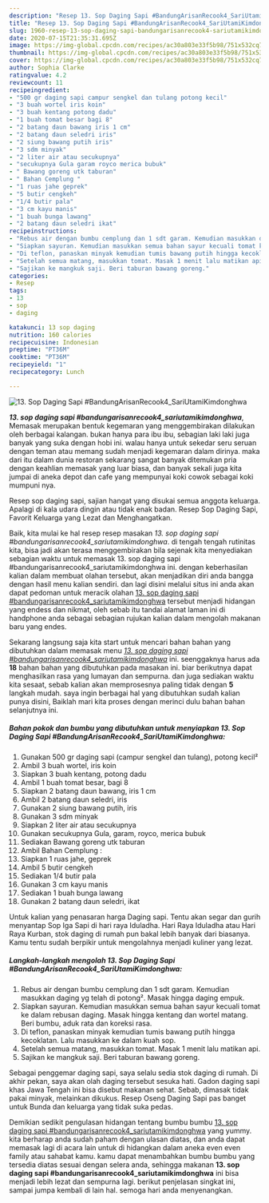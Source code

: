 ```yaml
---
description: "Resep 13. Sop Daging Sapi #BandungArisanRecook4_SariUtamiKimdonghwa yang Bikin Ngiler"
title: "Resep 13. Sop Daging Sapi #BandungArisanRecook4_SariUtamiKimdonghwa yang Bikin Ngiler"
slug: 1960-resep-13-sop-daging-sapi-bandungarisanrecook4-sariutamikimdonghwa-yang-bikin-ngiler
date: 2020-07-15T21:35:31.695Z
image: https://img-global.cpcdn.com/recipes/ac30a803e33f5b98/751x532cq70/13-sop-daging-sapi-bandungarisanrecook4_sariutamikimdonghwa-foto-resep-utama.jpg
thumbnail: https://img-global.cpcdn.com/recipes/ac30a803e33f5b98/751x532cq70/13-sop-daging-sapi-bandungarisanrecook4_sariutamikimdonghwa-foto-resep-utama.jpg
cover: https://img-global.cpcdn.com/recipes/ac30a803e33f5b98/751x532cq70/13-sop-daging-sapi-bandungarisanrecook4_sariutamikimdonghwa-foto-resep-utama.jpg
author: Sophia Clarke
ratingvalue: 4.2
reviewcount: 11
recipeingredient:
- "500 gr daging sapi campur sengkel dan tulang potong kecil"
- "3 buah wortel iris koin"
- "3 buah kentang potong dadu"
- "1 buah tomat besar bagi 8"
- "2 batang daun bawang iris 1 cm"
- "2 batang daun seledri iris"
- "2 siung bawang putih iris"
- "3 sdm minyak"
- "2 liter air atau secukupnya"
- "secukupnya Gula garam royco merica bubuk"
- " Bawang goreng utk taburan"
- " Bahan Cemplung "
- "1 ruas jahe geprek"
- "5 butir cengkeh"
- "1/4 butir pala"
- "3 cm kayu manis"
- "1 buah bunga lawang"
- "2 batang daun seledri ikat"
recipeinstructions:
- "Rebus air dengan bumbu cemplung dan 1 sdt garam. Kemudian masukkan daging yg telah di potong². Masak hingga daging empuk."
- "Siapkan sayuran. Kemudian masukkan semua bahan sayur kecuali tomat ke dalam rebusan daging. Masak hingga kentang dan wortel matang. Beri bumbu, aduk rata dan koreksi rasa."
- "Di teflon, panaskan minyak kemudian tumis bawang putih hingga kecoklatan. Lalu masukkan ke dalam kuah sop."
- "Setelah semua matang, masukkan tomat. Masak 1 menit lalu matikan api."
- "Sajikan ke mangkuk saji. Beri taburan bawang goreng."
categories:
- Resep
tags:
- 13
- sop
- daging

katakunci: 13 sop daging 
nutrition: 160 calories
recipecuisine: Indonesian
preptime: "PT36M"
cooktime: "PT36M"
recipeyield: "1"
recipecategory: Lunch

---
```



![13. Sop Daging Sapi #BandungArisanRecook4_SariUtamiKimdonghwa](https://img-global.cpcdn.com/recipes/ac30a803e33f5b98/751x532cq70/13-sop-daging-sapi-bandungarisanrecook4_sariutamikimdonghwa-foto-resep-utama.jpg)

<b><i>13. sop daging sapi #bandungarisanrecook4_sariutamikimdonghwa</i></b>, Memasak merupakan bentuk kegemaran yang menggembirakan dilakukan oleh berbagai kalangan. bukan hanya para ibu ibu, sebagian laki laki juga banyak yang suka dengan hobi ini. walau hanya untuk sekedar seru seruan dengan teman atau memang sudah menjadi kegemaran dalam dirinya. maka dari itu dalam dunia restoran sekarang sangat banyak ditemukan pria dengan keahlian memasak yang luar biasa, dan banyak sekali juga kita jumpai di aneka depot dan cafe yang mempunyai koki cowok sebagai koki mumpuni nya.

Resep sop daging sapi, sajian hangat yang disukai semua anggota keluarga. Apalagi di kala udara dingin atau tidak enak badan. Resep Sop Daging Sapi, Favorit Keluarga yang Lezat dan Menghangatkan.

Baik, kita mulai ke hal resep resep masakan <i>13. sop daging sapi #bandungarisanrecook4_sariutamikimdonghwa</i>. di tengah tengah rutinitas kita, bisa jadi akan terasa menggembirakan bila sejenak kita menyediakan sebagian waktu untuk memasak 13. sop daging sapi #bandungarisanrecook4_sariutamikimdonghwa ini. dengan keberhasilan kalian dalam membuat olahan tersebut, akan menjadikan diri anda bangga dengan hasil menu kalian sendiri. dan lagi disini melalui situs ini anda akan dapat pedoman untuk meracik olahan <u>13. sop daging sapi #bandungarisanrecook4_sariutamikimdonghwa</u> tersebut menjadi hidangan yang endess dan nikmat, oleh sebab itu tandai alamat laman ini di handphone anda sebagai sebagian rujukan kalian dalam mengolah makanan baru yang endes.


Sekarang langsung saja kita start untuk mencari bahan bahan yang dibutuhkan dalam memasak menu <u><i>13. sop daging sapi #bandungarisanrecook4_sariutamikimdonghwa</i></u> ini. seenggaknya harus ada <b>18</b> bahan bahan yang dibutuhkan pada masakan ini. biar berikutnya dapat menghasilkan rasa yang lumayan dan sempurna. dan juga sediakan waktu kita sesaat, sebab kalian akan memprosesnya paling tidak dengan <b>5</b> langkah mudah. saya ingin berbagai hal yang dibutuhkan sudah kalian punya disini, Baiklah mari kita proses dengan merinci dulu bahan bahan selanjutnya ini.

<!--inarticleads1-->

##### Bahan pokok dan bumbu yang dibutuhkan untuk menyiapkan 13. Sop Daging Sapi #BandungArisanRecook4_SariUtamiKimdonghwa:

1. Gunakan 500 gr daging sapi (campur sengkel dan tulang), potong kecil²
1. Ambil 3 buah wortel, iris koin
1. Siapkan 3 buah kentang, potong dadu
1. Ambil 1 buah tomat besar, bagi 8
1. Siapkan 2 batang daun bawang, iris 1 cm
1. Ambil 2 batang daun seledri, iris
1. Gunakan 2 siung bawang putih, iris
1. Gunakan 3 sdm minyak
1. Siapkan 2 liter air atau secukupnya
1. Gunakan secukupnya Gula, garam, royco, merica bubuk
1. Sediakan  Bawang goreng utk taburan
1. Ambil  Bahan Cemplung :
1. Siapkan 1 ruas jahe, geprek
1. Ambil 5 butir cengkeh
1. Sediakan 1/4 butir pala
1. Gunakan 3 cm kayu manis
1. Sediakan 1 buah bunga lawang
1. Gunakan 2 batang daun seledri, ikat


Untuk kalian yang penasaran harga Daging sapi. Tentu akan segar dan gurih menyantap Sop Iga Sapi di hari raya Iduladha. Hari Raya Iduladha atau Hari Raya Kurban, stok daging di rumah pun bakal lebih banyak dari biasanya. Kamu tentu sudah berpikir untuk mengolahnya menjadi kuliner yang lezat. 

<!--inarticleads2-->

##### Langkah-langkah mengolah 13. Sop Daging Sapi #BandungArisanRecook4_SariUtamiKimdonghwa:

1. Rebus air dengan bumbu cemplung dan 1 sdt garam. Kemudian masukkan daging yg telah di potong². Masak hingga daging empuk.
1. Siapkan sayuran. Kemudian masukkan semua bahan sayur kecuali tomat ke dalam rebusan daging. Masak hingga kentang dan wortel matang. Beri bumbu, aduk rata dan koreksi rasa.
1. Di teflon, panaskan minyak kemudian tumis bawang putih hingga kecoklatan. Lalu masukkan ke dalam kuah sop.
1. Setelah semua matang, masukkan tomat. Masak 1 menit lalu matikan api.
1. Sajikan ke mangkuk saji. Beri taburan bawang goreng.


Sebagai penggemar daging sapi, saya selalu sedia stok daging di rumah. Di akhir pekan, saya akan olah daging tersebut sesuka hati. Gadon daging sapi khas Jawa Tengah ini bisa disebut makanan sehat. Sebab, dimasak tidak pakai minyak, melainkan dikukus. Resep Oseng Daging Sapi pas banget untuk Bunda dan keluarga yang tidak suka pedas. 

Demikian sedikit pengulasan hidangan tentang bumbu bumbu <u>13. sop daging sapi #bandungarisanrecook4_sariutamikimdonghwa</u> yang yummy. kita berharap anda sudah paham dengan ulasan diatas, dan anda dapat memasak lagi di acara lain untuk di hidangkan dalam aneka even even family atau sahabat kamu. kamu dapat menambahkan bumbu bumbu yang tersedia diatas sesuai dengan selera anda, sehingga makanan <b>13. sop daging sapi #bandungarisanrecook4_sariutamikimdonghwa</b> ini bisa menjadi lebih lezat dan sempurna lagi. berikut penjelasan singkat ini, sampai jumpa kembali di lain hal. semoga hari anda menyenangkan.
